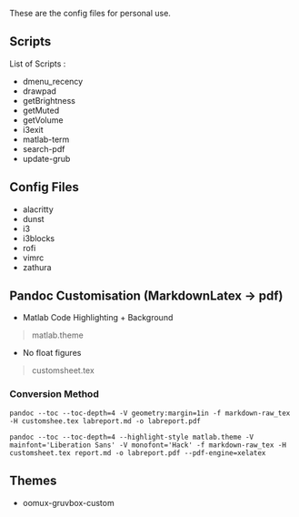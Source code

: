 These are the config files for personal use.

## Scripts
List of Scripts :
- dmenu_recency
- drawpad
- getBrightness
- getMuted
- getVolume
- i3exit
- matlab-term
- search-pdf
- update-grub

## Config Files
- alacritty
- dunst
- i3
- i3blocks
- rofi
- vimrc
- zathura

## Pandoc Customisation (MarkdownLatex -> pdf)
- Matlab Code Highlighting + Background
> matlab.theme
- No float figures
> customsheet.tex

### Conversion Method
```
pandoc --toc --toc-depth=4 -V geometry:margin=1in -f markdown-raw_tex -H customshee.tex labreport.md -o labreport.pdf

pandoc --toc --toc-depth=4 --highlight-style matlab.theme -V mainfont='Liberation Sans' -V monofont='Hack' -f markdown-raw_tex -H customsheet.tex report.md -o labreport.pdf --pdf-engine=xelatex
```
## Themes
- oomux-gruvbox-custom
